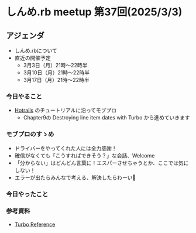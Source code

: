 # しんめ.rb meetup 第37回(2025/3/3)

## アジェンダ

- しんめ.rbについて
- 直近の開催予定
  - 3月3日（月）21時〜22時半
  - 3月10日（月）21時〜22時半
  - 3月17日（月）21時〜22時半

### 今日やること

- [Hotrails](https://www.hotrails.dev/) のチュートリアルに沿ってモブプロ
  - Chapter9の Destroying line item dates with Turbo から進めていきます

### モブプロのすゝめ

- ドライバーをやってくれた人には全力感謝！
- 確信がなくても「こうすればできそう？」な会話、Welcome
- 「分からない」はどんどん言葉に！エスパーさせちゃうとか、ここでは気にしない！
- エラーが出たらみんなで考える、解決したらわーい🙌

### 今日やったこと


### 参考資料

- [Turbo Reference](https://turbo.hotwired.dev/reference/drive)

